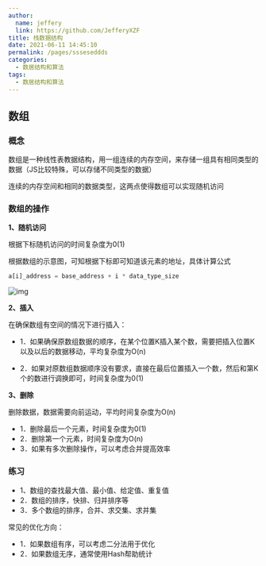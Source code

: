 ```yaml
---
author: 
  name: jeffery
  link: https://github.com/JefferyXZF
title: 栈数据结构
date: 2021-06-11 14:45:10
permalink: /pages/ssseseddds
categories: 
  - 数居结构和算法
tags: 
  - 数居结构和算法
---
```



## 数组

### 概念

数组是一种线性表教据结构，用一组连续的内存空间，来存储一组具有相同类型的数据（JS比较特殊，可以存储不同类型的数据）

连续的内存空间和相同的数据类型，这两点使得数组可以实现随机访问

### 数组的操作

**1、随机访问**

根据下标随机访问的时间复杂度为0(1)

根据数组的示意图，可知根据下标即可知道该元素的地址，具体计算公式

```js
a[i]_address = base_address + i * data_type_size
```

![img](https://gitee.com/FIF/pic-beg/raw/master/images/javascript/98df8e702b14096e7ee4a5141260cdc4.jpg)

**2、插入**

在确保数组有空间的情况下进行插入：

- 1．如果确保原数组数据的顺序，在某个位置K插入某个数，需要把插入位置K以及以后的数据移动，平均复杂度为O(n)

- 2．如果对原数组数据顺序没有要求，直接在最后位置插入一个数，然后和第K个的数进行调换即可，时间复杂度为0(1)

**3、删除**

删除数据，数据需要向前运动，平均时间复杂度为O(n)

- 1．删除最后一个元素，时间复杂度为0(1)
- 2．删除第一个元素，时间复杂度为O(n)
- 3．如果有多次删除操作，可以考虑合并提高效率

### 练习

- 1、数组的查找最大值、最小值、给定值、重复值
- 2．数组的排序，快排、归并排序等
- 3．多个数组的排序，合并、求交集、求并集

常见的优化方向：
- 1．如果数组有序，可以考虑二分法用于优化
- 2．如果数组无序，通常使用Hash帮助统计


